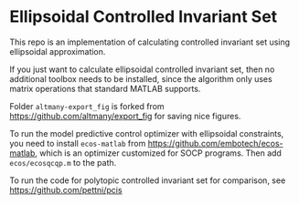 # Ellipsoidal Controlled Invariant Set

This repo is an implementation of calculating controlled invariant set using ellipsoidal approximation.

If you just want to calculate ellipsoidal controlled invariant set,  then no additional toolbox needs to be installed, since the algorithm only uses matrix operations that standard MATLAB supports.

Folder `altmany-export_fig` is forked from <https://github.com/altmany/export_fig> for saving nice figures.

To run the model predictive control optimizer with ellipsoidal constraints, you need to install `ecos-matlab` from https://github.com/embotech/ecos-matlab, which is an optimizer customized for SOCP programs. Then add `ecos/ecosqcqp.m` to the path. 

To run the code for polytopic controlled invariant set for comparison, see https://github.com/pettni/pcis

